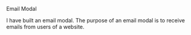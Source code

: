 Email Modal

I have built an email modal. The purpose of an email modal is to receive emails from users of a website.

